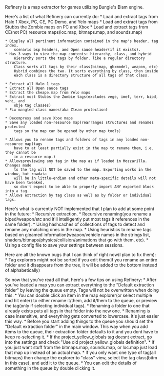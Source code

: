 Refinery is a map extractor for games utilizing Bungie's Blam engine.

Here's a list of what Refinery can currently do:
    * Load and extract tags from Halo 1 Xbox, PC, CE, PC Demo, and Yelo maps
    * Load and extract tags from Stubbs the Zombie maps on PC and Xbox
    * Load and extract tags from CE(not PC) resource maps(loc.map, bitmaps.map, and sounds.map)

    * Display all pertinent information contained in the map's header, tag index, 
        scenario bsp headers, and Open sauce header(if it exists).
    * Has 3 ways to view the map contents: hierarchy, class, and hybrid
        Hierarchy sorts the tags by folder, like a regular directory structure.
        Class sorts all tags by their class(bitmap, gbxmodel, weapon, etc)
        Hybrid combines the two. It sorts everything by class, then inside
        each class is a directory structure of all tags of that class.

    * Extract all Halo 1 tags
    * Extract all Open sauce tags
    * Extract the cheape.map from Yelo maps
    * Extract most Stubbs the Zombie tags(excludes vege, imef, terr, bipd, vehi, and
        obje tag classes)
    * Fix mangled class names(aka Zteam protection)

    * Decompress and save Xbox maps
    * Save any loaded non-resource map(rearranges structures and renames protected
        tags so the map can be opened by other map tools)

    * Allows you to rename tags and folders of tags in any loaded non-resource map(tags
        have to at least partially exist in the map to rename them, i.e. they cannot be
        in a resource map.)
    * Allowspreviewing any tag in the map as if loaded in Mozzarilla. Changes made
        to the tag will NOT be saved to the map. Exporting works in the window, but rawdata
        will be in little-endian and other meta-specific details will not have been tweaked,
        so don't expect to be able to properly import ANY exported block into a tag.
    * Allows extraction by tag class as well as by folder or individual tags.


Here's what is currently NOT implemented that I plan to add at some point in the future:
    * Recursive extraction.
    * Recursive renaming(you rename a biped/weapon/etc and it'll intelligently put most
        tags it references in the same folder).
    * Using hashcaches of collections of tags to detect and rename any matching ones in the map.
    * Using heuristics to rename tags based on gleamed information(weapon/vehicle names
        in the strings list, shaders/bitmaps/physics/collision/animations that go with them, etc).
    * Using a config file to save your settings between sessions.


Here are all the known bugs that I can think of right now(I plan to fix them):
    * Tag explorers might not be sorted if you edit them(if you rename an entire folder
        and it disappears from the tree, it will be added to the bottom instead of alphabetically)


So now that you've read all that, here's a few tips on using Refinery:
    * After you've loaded a map you can extract everything to the "Default extraction folder"
        by leaving the queue empty. Tags will not be overwritten when doing this.
    * You can double click an item in the map explorer(or select multiple and hit enter) to
        either rename it/them, add it/them to the queue, or preview the tag(only if selecting
        individual tags).
    * Renaming a folder to one that already exists puts all tags in that folder into the new one.
    * Renaming is case insensitive, and everything gets converted to lowercase. It's just
        easier this way.
    * Before you start adding things to the queue you should set the "Default extraction folder"
        in the main window. This way when you add items to the queue, their extraction folder
        defaults to it and you dont have to keep re-selecting it.
    * If the project_yellow_globals tag doesnt extract, go into the settings and check
        "Use old project_yellow_globals definition".
    * If you just want stuff from the bitmaps.map, sounds.map, or loc.map just load that map
        up instead of an actual map.
    * If you only want one type of tag(all bitmaps) then change the explorer to "class" view,
        select the tag class(bitm in this case), and add it to the queue.
    * You can edit the details of something in the queue by double clicking it.